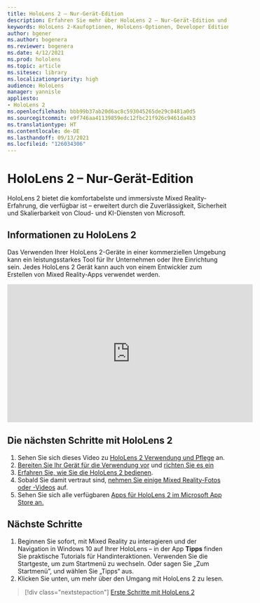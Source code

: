 ```yaml
---
title: HoloLens 2 – Nur-Gerät-Edition
description: Erfahren Sie mehr über HoloLens 2 – Nur-Gerät-Edition und was zu tun ist, wenn Sie ein eigenes Gerät erhalten haben.
keywords: HoloLens 2-Kaufoptionen, HoloLens-Optionen, Developer Edition
author: bgener
ms.author: bogenera
ms.reviewer: bogenera
ms.date: 4/12/2021
ms.prod: hololens
ms.topic: article
ms.sitesec: library
ms.localizationpriority: high
audience: HoloLens
manager: yannisle
appliesto:
- HoloLens 2
ms.openlocfilehash: bbb99b37ab20d6ac8c593045265de29c0481a0d5
ms.sourcegitcommit: e9f746aa41139859edc12fbc21f926c9461da4b3
ms.translationtype: HT
ms.contentlocale: de-DE
ms.lasthandoff: 09/13/2021
ms.locfileid: "126034306"
---
```

# <a name="hololens-2-device-only-edition"></a>HoloLens 2 – Nur-Gerät-Edition

HoloLens 2 bietet die komfortabelste und immersivste Mixed Reality-Erfahrung, die verfügbar ist – erweitert durch die Zuverlässigkeit, Sicherheit und Skalierbarkeit von Cloud- und KI-Diensten von Microsoft.

## <a name="learn-about-hololens-2"></a>Informationen zu HoloLens 2
Das Verwenden Ihrer HoloLens 2-Geräte in einer kommerziellen Umgebung kann ein leistungsstarkes Tool für Ihr Unternehmen oder Ihre Einrichtung sein. Jedes HoloLens 2 Gerät kann auch von einem Entwickler zum Erstellen von Mixed Reality-Apps verwendet werden.

<iframe width="560" height="315" src="https://www.youtube.com/embed/XwOnHqiNAeU" frameborder="0" allow="accelerometer; autoplay; clipboard-write; encrypted-media; gyroscope; picture-in-picture" allowfullscreen></iframe>

## <a name="heres-what-to-do-next-with-the-hololens-2"></a>Die nächsten Schritte mit HoloLens 2

1. Sehen Sie sich dieses Video zu [HoloLens 2 Verwendung und Pflege](/hololens/hololens2-maintenance##HoloLens-2-Use-and-Care) an.
1. [Bereiten Sie Ihr Gerät für die Verwendung vor](/hololens/hololens2-setup) und [richten Sie es ein](/hololens/hololens2-start)
1. [Erfahren Sie, wie Sie die HoloLens 2 bedienen](/hololens/holographic-home).
1. Sobald Sie damit vertraut sind, [nehmen Sie einige Mixed Reality-Fotos oder -Videos](/hololens/holographic-photos-and-videos) auf.
1. Sehen Sie sich alle verfügbaren [Apps für HoloLens 2 im Microsoft App Store an.](/hololens/holographic-store-apps)

## <a name="next-steps"></a>Nächste Schritte

1. Beginnen Sie sofort, mit Mixed Reality zu interagieren und der Navigation in Windows 10 auf Ihrer HoloLens – in der App **Tipps** finden Sie praktische Tutorials für Handinteraktionen. Verwenden Sie die Startgeste, um zum Startmenü zu wechseln. Oder sagen Sie „Zum Startmenü”, und wählen Sie „Tipps“ aus.
1. Klicken Sie unten, um mehr über den Umgang mit HoloLens 2 zu lesen.

> [!div class="nextstepaction"]
> [Erste Schritte mit HoloLens 2](hololens2-basic-usage.md)